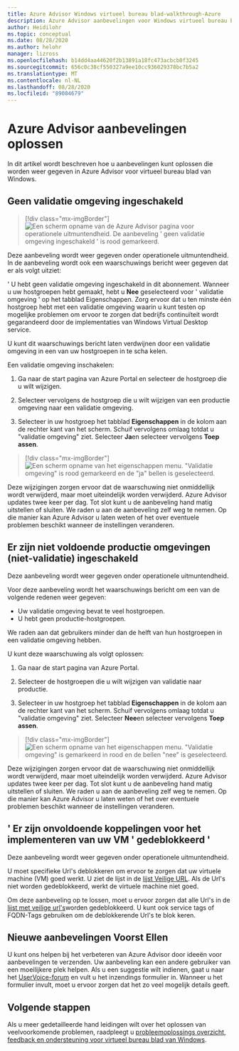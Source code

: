 ```yaml
---
title: Azure Advisor Windows virtueel bureau blad-walkthrough-Azure
description: Azure Advisor aanbevelingen voor Windows virtueel bureau blad oplossen.
author: Heidilohr
ms.topic: conceptual
ms.date: 08/28/2020
ms.author: helohr
manager: lizross
ms.openlocfilehash: b14dd4aa44620f2b13891a18fc473acbcb0f3245
ms.sourcegitcommit: 656c0c38cf550327a9ee10cc936029378bc7b5a2
ms.translationtype: MT
ms.contentlocale: nl-NL
ms.lasthandoff: 08/28/2020
ms.locfileid: "89084679"
---
```

# <a name="how-to-resolve-azure-advisor-recommendations"></a>Azure Advisor aanbevelingen oplossen

In dit artikel wordt beschreven hoe u aanbevelingen kunt oplossen die worden weer gegeven in Azure Advisor voor virtueel bureau blad van Windows.

## <a name="no-validation-environment-enabled"></a>Geen validatie omgeving ingeschakeld

>[!div class="mx-imgBorder"]
>![Een scherm opname van de Azure Advisor pagina voor operationele uitmuntendheid. De aanbeveling ' geen validatie omgeving ingeschakeld ' is rood gemarkeerd.](media/no-validation-environment.png)

Deze aanbeveling wordt weer gegeven onder operationele uitmuntendheid. In de aanbeveling wordt ook een waarschuwings bericht weer gegeven dat er als volgt uitziet:

' U hebt geen validatie omgeving ingeschakeld in dit abonnement. Wanneer u uw hostgroepen hebt gemaakt, hebt u **Nee** geselecteerd voor ' validatie omgeving ' op het tabblad Eigenschappen. Zorg ervoor dat u ten minste één hostgroep hebt met een validatie omgeving waarin u kunt testen op mogelijke problemen om ervoor te zorgen dat bedrijfs continuïteit wordt gegarandeerd door de implementaties van Windows Virtual Desktop service.

U kunt dit waarschuwings bericht laten verdwijnen door een validatie omgeving in een van uw hostgroepen in te scha kelen.

Een validatie omgeving inschakelen:

1. Ga naar de start pagina van Azure Portal en selecteer de hostgroep die u wilt wijzigen.

2. Selecteer vervolgens de hostgroep die u wilt wijzigen van een productie omgeving naar een validatie omgeving.

3. Selecteer in uw hostgroep het tabblad **Eigenschappen** in de kolom aan de rechter kant van het scherm. Schuif vervolgens omlaag totdat u "validatie omgeving" ziet. Selecteer **Ja**en selecteer vervolgens **Toep assen**.

>[!div class="mx-imgBorder"]
>![Een scherm opname van het eigenschappen menu. "Validatie omgeving" is rood gemarkeerd en de "ja" bellen is geselecteerd.](media/validation-yes.png)

Deze wijzigingen zorgen ervoor dat de waarschuwing niet onmiddellijk wordt verwijderd, maar moet uiteindelijk worden verwijderd. Azure Advisor updates twee keer per dag. Tot slot kunt u de aanbeveling hand matig uitstellen of sluiten. We raden u aan de aanbeveling zelf weg te nemen. Op die manier kan Azure Advisor u laten weten of het over eventuele problemen beschikt wanneer de instellingen veranderen.

## <a name="not-enough-production-non-validation-environments-enabled"></a>Er zijn niet voldoende productie omgevingen (niet-validatie) ingeschakeld

Deze aanbeveling wordt weer gegeven onder operationele uitmuntendheid.

Voor deze aanbeveling wordt het waarschuwings bericht om een van de volgende redenen weer gegeven:

- Uw validatie omgeving bevat te veel hostgroepen.
- U hebt geen productie-hostgroepen.

We raden aan dat gebruikers minder dan de helft van hun hostgroepen in een validatie omgeving hebben.

U kunt deze waarschuwing als volgt oplossen:

1. Ga naar de start pagina van Azure Portal.

2. Selecteer de hostgroepen die u wilt wijzigen van validatie naar productie.

3. Selecteer in uw hostgroep het tabblad **Eigenschappen** in de kolom aan de rechter kant van het scherm. Schuif vervolgens omlaag totdat u "validatie omgeving" ziet. Selecteer **Nee**en selecteer vervolgens **Toep assen**.

>[!div class="mx-imgBorder"]
>![Een scherm opname van het eigenschappen menu. "Validatie omgeving" is gemarkeerd in rood en de bellen "nee" is geselecteerd.](media/validation-no.png)

Deze wijzigingen zorgen ervoor dat de waarschuwing niet onmiddellijk wordt verwijderd, maar moet uiteindelijk worden verwijderd. Azure Advisor updates twee keer per dag. Tot slot kunt u de aanbeveling hand matig uitstellen of sluiten. We raden u aan de aanbeveling zelf weg te nemen. Op die manier kan Azure Advisor u laten weten of het over eventuele problemen beschikt wanneer de instellingen veranderen.

## <a name="not-enough-links-are-unblocked-to-successfully-implement-your-vm"></a>' Er zijn onvoldoende koppelingen voor het implementeren van uw VM ' gedeblokkeerd '

Deze aanbeveling wordt weer gegeven onder operationele uitmuntendheid.

U moet specifieke Url's deblokkeren om ervoor te zorgen dat uw virtuele machine (VM) goed werkt. U ziet de lijst in de [lijst Veilige URL](safe-url-list.md). Als de Url's niet worden gedeblokkeerd, werkt de virtuele machine niet goed.

Om deze aanbeveling op te lossen, moet u ervoor zorgen dat alle Url's in de [lijst met veilige url's](safe-url-list.md)worden gedeblokkeerd. U kunt ook service tags of FQDN-Tags gebruiken om de deblokkerende Url's te blok keren.

## <a name="propose-new-recommendations"></a>Nieuwe aanbevelingen Voorst Ellen

U kunt ons helpen bij het verbeteren van Azure Advisor door ideeën voor aanbevelingen te verzenden. Uw aanbeveling kan een andere gebruiker van een moeilijkere plek helpen. Als u een suggestie wilt indienen, gaat u naar het [UserVoice-forum](https://windowsvirtualdesktop.uservoice.com/forums/930847-azure-advisor-recommendations) en vult u het inzendings formulier in. Wanneer u het formulier invult, moet u ervoor zorgen dat het zo veel mogelijk details geeft.

## <a name="next-steps"></a>Volgende stappen

Als u meer gedetailleerde hand leidingen wilt over het oplossen van veelvoorkomende problemen, raadpleegt u [probleemoplossings overzicht, feedback en ondersteuning voor virtueel bureau blad van Windows](troubleshoot-set-up-overview.md).